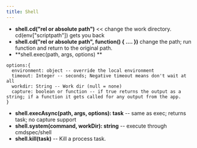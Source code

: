 ```yaml
---
title: Shell
---
```


* **shell.cd("rel or absolute path")** << change the work directory. cd(env["scriptpath"]) gets you back
* **shell.cd("rel or absolute path", function() { .... })** change the path; run function and return to the original path.
* **shell.exec(path, args, options) **
```
options:{
  environment: object -- override the local environment
  timeout: Integer -- seconds; Negative timeout means don't wait at all
  workdir: String -- Work dir (null = none)
  capture: boolean or function -- if true returns the output as a string; if a function it gets called for any output from the app.
}
```
* **shell.execAsync(path, args, options): task** -- same as exec; returns task; no capture support
* **shell.system(command, workDir): string** -- execute through cmdspec/shell
* **shell.kill(task)** -- Kill a process task.